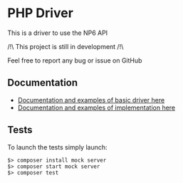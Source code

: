 # PHP Driver

This is a driver to use the NP6 API

/!\ This project is still in development /!\

Feel free to report any bug or issue on GitHub

## Documentation
- [Documentation and examples of basic driver here](./src/README.md)
- [Documentation and examples of implementation here](./Implementation/README.md)

## Tests

To launch the tests simply launch:

```
$> composer install mock server
$> composer start mock server
$> composer test
```
